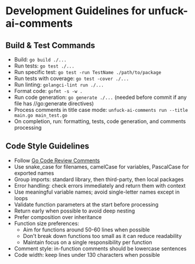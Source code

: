 # Development Guidelines for unfuck-ai-comments

## Build & Test Commands
- Build: `go build ./...`
- Run tests: `go test ./...`
- Run specific test: `go test -run TestName ./path/to/package`
- Run tests with coverage: `go test -cover ./...`
- Run linting: `golangci-lint run ./...`
- Format code: `gofmt -s -w .`
- Run code generation: `go generate ./...` (needed before commit if any file has //go:generate directives)
- Process comments in title case mode: `unfuck-ai-comments run --title main.go main_test.go`
- On completion, run: formatting, tests, code generation, and comments processing

## Code Style Guidelines
- Follow [Go Code Review Comments](https://github.com/golang/go/wiki/CodeReviewComments)
- Use snake_case for filenames, camelCase for variables, PascalCase for exported names
- Group imports: standard library, then third-party, then local packages
- Error handling: check errors immediately and return them with context
- Use meaningful variable names; avoid single-letter names except in loops
- Validate function parameters at the start before processing
- Return early when possible to avoid deep nesting
- Prefer composition over inheritance
- Function size preferences:
  - Aim for functions around 50-60 lines when possible
  - Don't break down functions too small as it can reduce readability
  - Maintain focus on a single responsibility per function
- Comment style: in-function comments should be lowercase sentences
- Code width: keep lines under 130 characters when possible